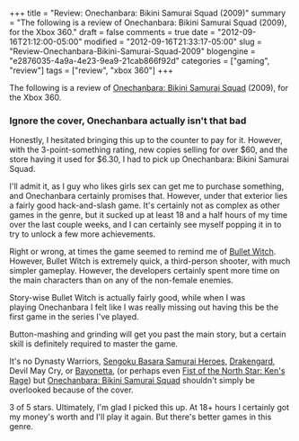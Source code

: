 +++
title = "Review: Onechanbara: Bikini Samurai Squad (2009)"
summary = "The following is a review of Onechanbara: Bikini Samurai Squad (2009), for the Xbox 360."
draft = false
comments = true
date = "2012-09-16T21:12:00-05:00"
modified = "2012-09-16T21:33:17-05:00"
slug = "Review-Onechanbara-Bikini-Samurai-Squad-2009"
blogengine = "e2876035-4a9a-4e23-9ea9-21cab866f92d"
categories = ["gaming", "review"]
tags = ["review", "xbox 360"]
+++

<div class="note">
<p>The following is a review of&nbsp;<a rel="external" href="http://www.amazon.com/Onechanbara-Bikini-Samurai-Squad-Xbox-360/dp/B001EOQV9U?tag=strivinglifen-20">Onechanbara: Bikini Samurai Squad</a> (2009), for the Xbox 360.</p>
</div>
<h3>Ignore the cover, Onechanbara actually isn't that bad</h3>
<p>Honestly, I hesitated bringing this up to the counter to pay for it.&nbsp;However, with the 3-point-something rating, new copies selling for over $60, and the store having it used for $6.30, I had to pick up Onechanbara: Bikini Samurai Squad.</p>
<p>I'll admit it, as I guy who likes girls sex can get me to purchase something, and Onechanbara certainly promises that. However, under that exterior lies a fairly good hack-and-slash game. It's certainly not as complex as other games in the genre, but it sucked up at least 18 and a half hours of my time over the last couple weeks, and I can certainly see myself popping it in to try to unlock a few more achievements.</p>
<p>Right or wrong, at times the game seemed to remind me of <a href="http://strivinglife.com/words/post/Review-Bullet-Witch-2006-Xbox-360.aspx">Bullet Witch</a>. However, Bullet Witch is extremely quick, a third-person shooter, with much simpler gameplay. However, the developers certainly spent more time on the main characters than on any of the non-female enemies.</p>
<p>Story-wise Bullet Witch is actually fairly good, while when I was playing&nbsp;Onechanbara I felt like I was really missing out having this be the first game in the series I've played.</p>
<p>Button-mashing and grinding will get you past the main story, but a certain skill is definitely required to master the game.</p>
<p>It's no Dynasty Warriors,&nbsp;<a rel="external" href="http://www.amazon.com/Sengoku-Basara-Samurai-Heroes-Playstation-3/dp/B002X9KYFW?tag=strivinglifen-20">Sengoku Basara Samurai Heroes</a>, <a href="http://www.amazon.com/Drakengard-Playstation-2/dp/B0001A86EG?tag=strivinglifen-20">Drakengard</a>, Devil May Cry, or <a rel="external" href="http://www.amazon.com/Bayonetta-Xbox-360/dp/B001YI0Z2U?tag=strivinglifen-20">Bayonetta</a>, (or perhaps even <a rel="external" href="http://www.amazon.com/Fist-North-Star-Kens-Playstation-3/dp/B003NSECVY?tag=strivinglifen-20">Fist of the North Star: Ken's Rage</a>) but&nbsp;<a rel="external" href="http://www.amazon.com/Onechanbara-Bikini-Samurai-Squad-Xbox-360/dp/B001EOQV9U?tag=strivinglifen-20">Onechanbara: Bikini Samurai Squad</a> shouldn't simply be overlooked because of the cover.</p>
<p>3 of 5 stars. Ultimately, I'm glad I picked this up. At 18+ hours I certainly got my money's worth and I'll play it again. But there's better games in this genre.</p>
